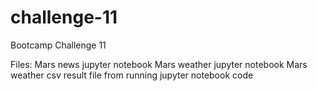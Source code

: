 # challenge-11
Bootcamp Challenge 11 

Files:
Mars news jupyter notebook
Mars weather jupyter notebook
Mars weather csv result file from running jupyter notebook code
